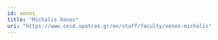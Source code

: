 ```yaml
---
id: xenos
title: "Michalis Xenos"
uri: "https://www.ceid.upatras.gr/en/staff/faculty/xenos-michalis"
---
```

